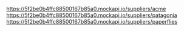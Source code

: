 https://5f2be0b4ffc88500167b85a0.mockapi.io/suppliers/acme
https://5f2be0b4ffc88500167b85a0.mockapi.io/suppliers/patagonia
https://5f2be0b4ffc88500167b85a0.mockapi.io/suppliers/paperflies
